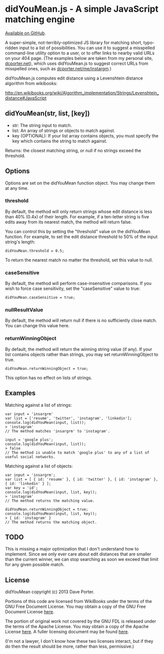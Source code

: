 didYouMean.js - A simple JavaScript matching engine
===================================================

[Available on GitHub](https://github.com/dcporter/didyoumean.js).

A super-simple, not-terribly-optimized JS library for matching short, typo-ridden input to a list of
possibilities. You can use it to suggest a misspelled command-line utility option to a user, or to
offer links to nearby valid URLs on your 404 page. (The examples below are taken from my personal
site, [dcporter.net](http://dcporter.net/)), which uses didYouMean.js to suggest correct URLs from
misspelled ones, such as [dcporter.net/me/instargm](http://dcporter.net/me/instargm).)

didYouMean.js computes edit distance using a Levenshtein distance algorithm from wikibooks:

http://en.wikibooks.org/wiki/Algorithm_implementation/Strings/Levenshtein_distance#JavaScript


didYouMean(str, list, [key])
----------------------------

- str: The string input to match.
- list: An array of strings or objects to match against.
- key (OPTIONAL): If your list array contains objects, you must specify the key which contains the string
  to match against.

Returns: the closest matching string, or null if no strings exceed the threshold.


Options
-------

Options are set on the didYouMean function object. You may change them at any time.

### threshold

  By default, the method will only return strings whose edit distance is less than 40% (0.4x) of their length.
  For example, if a ten-letter string is five edits away from its nearest match, the method will return false.

  You can control this by setting the "threshold" value on the didYouMean function. For example, to set the
  edit distance threshold to 50% of the input string's length:

  ```
  didYouMean.threshold = 0.5;
  ```

  To return the nearest match no matter the threshold, set this value to null.

### caseSensitive

  By default, the method will perform case-insensitive comparisons. If you wish to force case sensitivity, set
  the "caseSensitive" value to true:

  ```
  didYouMean.caseSensitive = true;
  ```

### nullResultValue

  By default, the method will return null if there is no sufficiently close match. You can change this value here.

### returnWinningObject

  By default, the method will return the winning string value (if any). If your list contains objects rather
  than strings, you may set returnWinningObject to true.
  
  ```
  didYouMean.returnWinningObject = true;
  ```
  
  This option has no effect on lists of strings.


Examples
--------

Matching against a list of strings:
```
var input = 'insargrm'
var list = ['resume', 'twitter', 'instagram', 'linkedin'];
console.log(didYouMean(input, list));
> 'instagram'
// The method matches 'insargrm' to 'instagram'.

input = 'google plus';
console.log(didYouMean(input, list));
> false
// The method is unable to match 'google plus' to any of a list of useful social networks.
```

Matching against a list of objects:
```
var input = 'insargrm';
var list = [ { id: 'resume' }, { id: 'twitter' }, { id: 'instagram' }, { id: 'linkedin' } ];
var key = 'id';
console.log(didYouMean(input, list, key));
> 'instagram'
// The method returns the matching value.

didYouMean.returnWinningObject = true;
console.log(didYouMean(input, list, key));
> { id: 'instagram' }
// The method returns the matching object.
```


TODO
----

This is missing a major optimization that I don't understand how to implement. Since we only ever care about
edit distances that are smaller than the current winner, we can stop searching as soon we exceed that limit for
any given possible match.


License
-------

didYouMean copyright (c) 2013 Dave Porter.

Portions of this code are licensed from WikiBooks under the terms of the GNU Free Document License. You may obtain
a copy of the GNU Free Document License [here](http://en.wikibooks.org/wiki/GNU_Free_Documentation_License).

The portion of original work not covered by the GNU FDL is released under the terms of the Apache License.  You
may obtain a copy of the Apache License [here](http://www.apache.org/licenses/LICENSE-2.0). A fuller licensing
document may be found [here](http://github.com/dcporter/didyoumean.js).

(I'm not a lawyer, I don't know how these two licenses interact, but if they do then the result should be more,
rather than less, permissive.)
